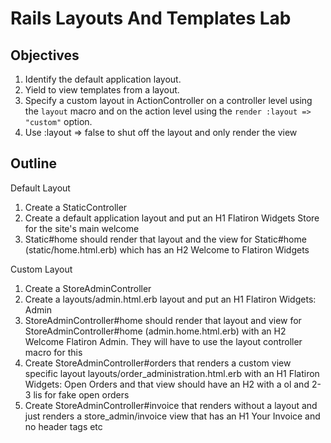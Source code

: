 # Rails Layouts And Templates Lab

## Objectives

1. Identify the default application layout.
2. Yield to view templates from a layout.
3. Specify a custom layout in ActionController on a controller level using the `layout` macro and on the action level using the `render :layout => "custom"` option.
4. Use :layout => false to shut off the layout and only render the view

## Outline

Default Layout

1. Create a StaticController
2. Create a default application layout and put an H1 Flatiron Widgets Store for the site's main welcome
3. Static#home should render that layout and the view for Static#home (static/home.html.erb) which has an H2 Welcome to Flatiron Widgets

Custom Layout

1. Create a StoreAdminController
2. Create a layouts/admin.html.erb layout and put an H1 Flatiron Widgets: Admin
3. StoreAdminController#home should render that layout and view for StoreAdminController#home (admin.home.html.erb) with an H2 Welcome Flatiron Admin. They will have to use the layout controller macro for this
4. Create StoreAdminController#orders that renders a custom view specific layout layouts/order_administration.html.erb with an H1 Flatiron Widgets: Open Orders and that view should have an H2 with a ol and 2-3 lis for fake open orders
5. Create StoreAdminController#invoice that renders without a layout and just renders a store_admin/invoice view that has an H1 Your Invoice and no header tags etc
